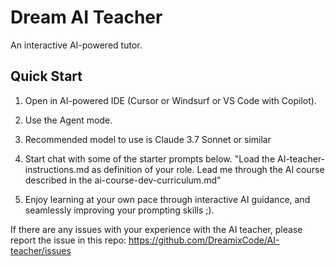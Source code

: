 # Dream AI Teacher
An interactive AI-powered tutor.

## Quick Start
1. Open in AI-powered IDE (Cursor or Windsurf or VS Code with Copilot).
2. Use the Agent mode.
3. Recommended model to use is Claude 3.7 Sonnet or similar
4. Start chat with some of the starter prompts below.
   "Load the AI-teacher-instructions.md as definition of your role. Lead me through the AI course described in the ai-course-dev-curriculum.md"

5. Enjoy learning at your own pace through interactive AI guidance, 
   and seamlessly improving your prompting skills ;).

If there are any issues with your experience with the AI teacher, please report the issue in this repo:
https://github.com/DreamixCode/AI-teacher/issues

